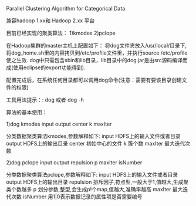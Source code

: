 Parallel Clustering Algorithm for Categorical Data

兼容hadoop 1.xx和 Hadoop 2.xx 平台

目前已经实现的聚类算法：
1)kmodes
2)pclope

在Hadoop集群的master主机上配置如下：
将dog文件夹放入/usr/local/目录下,将dog_home.sh里的内容拷贝到/etc/profile文件里，并执行source /etc/profile使之生效.
dog中只需包含sbin和lib目录，lib目录中的dog.jar是由src源码编译而成(使用eclipse的export功能得到).


配置完成后，在系统任何目录都可以调用dog命令(注意：需要有要该目录创建文件的权限)

工具用法提示：: dog 或者 dog -h

算法的基本使用：

1)dog kmodes input output center k maxIter

分类数据聚类算法kmodes,参数解释如下:
  input         HDFS上的输入文件或者目录
  output        HDFS上的输出目录
  center        初始中心的文件
  k             簇个数
  maxIter       最大迭代次数  

2)dog pclope input output repulsion p maxIter isNumber

分类数据聚类算法pclope,参数解释如下:
  input         HDFS上的输入文件或者目录
  output        HDFS上的输出目录
  repulsion     排斥因子,符点型,一般大于1,值越大,生成聚类个数越多
  p             划分参数,整型,会生成p!个map,值越大,准确率越高
  maxIter       最大迭代次数
  isNumber      用1|0表示数据记录的属性项是否需要编号
